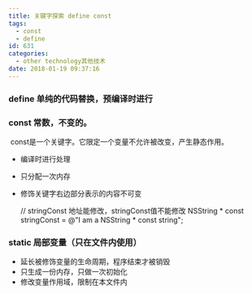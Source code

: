 ```yaml
---
title: 关键字探索 define const
tags:
  - const
  - define
id: 631
categories:
  - other technology其他技术
date: 2018-01-19 09:37:16
---
```


### define 单纯的代码替换，预编译时进行

### const 常数，不变的。

​    const是一个关键字。它限定一个变量不允许被改变，产生静态作用。

*   编译时进行处理

*   只分配一次内存

*   修饰关键字右边部分表示的内容不可变

      // stringConst 地址能修改，stringConst值不能修改
      NSString * const stringConst = @"I am a NSString * const string";

### static 局部变量（只在文件内使用）

*   延长被修饰变量的生命周期，程序结束才被销毁
*   只生成一份内存，只做一次初始化
*   修改变量作用域，限制在本文件内